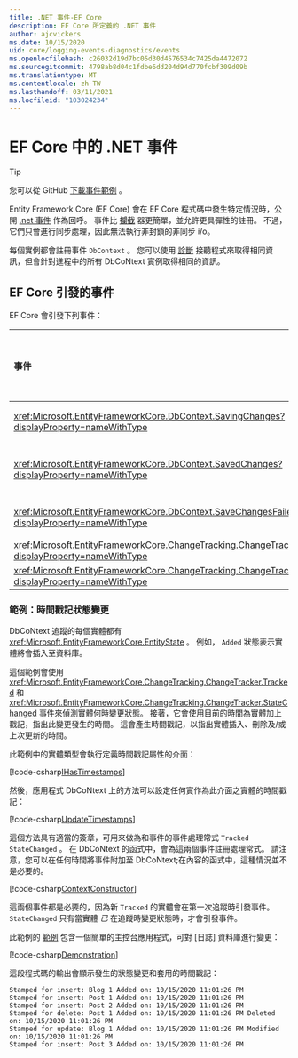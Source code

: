 ```yaml
---
title: .NET 事件-EF Core
description: EF Core 所定義的 .NET 事件
author: ajcvickers
ms.date: 10/15/2020
uid: core/logging-events-diagnostics/events
ms.openlocfilehash: c26032d19d7bc05d30d4576534c7425da4472072
ms.sourcegitcommit: 4798ab8d04c1fdbe6dd204d94d770fcbf309d09b
ms.translationtype: MT
ms.contentlocale: zh-TW
ms.lasthandoff: 03/11/2021
ms.locfileid: "103024234"
---
```

# <a name="net-events-in-ef-core"></a>EF Core 中的 .NET 事件

> [!TIP]
> 您可以從 GitHub [下載事件範例](https://github.com/dotnet/EntityFramework.Docs/tree/main/samples/core/Miscellaneous/Events) 。

Entity Framework Core (EF Core) 會在 EF Core 程式碼中發生特定情況時，公開 [.net 事件](/dotnet/standard/events/) 作為回呼。 事件比 [攔截](xref:core/logging-events-diagnostics/interceptors) 器更簡單，並允許更具彈性的註冊。 不過，它們只會進行同步處理，因此無法執行非封鎖的非同步 i/o。

每個實例都會註冊事件 `DbContext` 。 您可以使用 [診斷](xref:core/logging-events-diagnostics/diagnostic-listeners) 接聽程式來取得相同資訊，但會針對進程中的所有 DbCoNtext 實例取得相同的資訊。

## <a name="events-raised-by-ef-core"></a>EF Core 引發的事件

EF Core 會引發下列事件：

| 事件 | 引進的版本 | 引發時
|:------|--------------------|-------
| <xref:Microsoft.EntityFrameworkCore.DbContext.SavingChanges?displayProperty=nameWithType> | 5.0 | 在 <xref:Microsoft.EntityFrameworkCore.DbContext.SaveChanges%2A> 或開頭 <xref:Microsoft.EntityFrameworkCore.DbContext.SaveChangesAsync%2A>
| <xref:Microsoft.EntityFrameworkCore.DbContext.SavedChanges?displayProperty=nameWithType> | 5.0 | 在成功 <xref:Microsoft.EntityFrameworkCore.DbContext.SaveChanges%2A> 或之後 <xref:Microsoft.EntityFrameworkCore.DbContext.SaveChangesAsync%2A>
| <xref:Microsoft.EntityFrameworkCore.DbContext.SaveChangesFailed?displayProperty=nameWithType> | 5.0 | 在失敗的結尾 <xref:Microsoft.EntityFrameworkCore.DbContext.SaveChanges%2A> 或 <xref:Microsoft.EntityFrameworkCore.DbContext.SaveChangesAsync%2A>
| <xref:Microsoft.EntityFrameworkCore.ChangeTracking.ChangeTracker.Tracked?displayProperty=nameWithType> | 2.1 | 當實體由內容追蹤時
| <xref:Microsoft.EntityFrameworkCore.ChangeTracking.ChangeTracker.StateChanged?displayProperty=nameWithType> | 2.1 | 當追蹤的實體變更其狀態時

### <a name="example-timestamp-state-changes"></a>範例：時間戳記狀態變更

DbCoNtext 追蹤的每個實體都有 <xref:Microsoft.EntityFrameworkCore.EntityState> 。 例如， `Added` 狀態表示實體將會插入至資料庫。

這個範例會使用 <xref:Microsoft.EntityFrameworkCore.ChangeTracking.ChangeTracker.Tracked> 和 <xref:Microsoft.EntityFrameworkCore.ChangeTracking.ChangeTracker.StateChanged> 事件來偵測實體何時變更狀態。 接著，它會使用目前的時間為實體加上戳記，指出此變更發生的時間。 這會產生時間戳記，以指出實體插入、刪除及/或上次更新的時間。

此範例中的實體類型會執行定義時間戳記屬性的介面：

<!--
public interface IHasTimestamps
{
    DateTime? Added { get; set; }
    DateTime? Deleted { get; set; }
    DateTime? Modified { get; set; }
}
-->
[!code-csharp[IHasTimestamps](../../../samples/core/Miscellaneous/Events/Program.cs?name=IHasTimestamps)]

然後，應用程式 DbCoNtext 上的方法可以設定任何實作為此介面之實體的時間戳記：

<!--
    private static void UpdateTimestamps(object sender, EntityEntryEventArgs e)
    {
        if (e.Entry.Entity is IHasTimestamps entityWithTimestamps)
        {
            switch (e.Entry.State)
            {
                case EntityState.Deleted:
                    entityWithTimestamps.Deleted = DateTime.UtcNow;
                    Console.WriteLine($"Stamped for delete: {e.Entry.Entity}");
                    break;
                case EntityState.Modified:
                    entityWithTimestamps.Modified = DateTime.UtcNow;
                    Console.WriteLine($"Stamped for update: {e.Entry.Entity}");
                    break;
                case EntityState.Added:
                    entityWithTimestamps.Added = DateTime.UtcNow;
                    Console.WriteLine($"Stamped for insert: {e.Entry.Entity}");
                    break;
            }
        }
    }
-->
[!code-csharp[UpdateTimestamps](../../../samples/core/Miscellaneous/Events/Program.cs?name=UpdateTimestamps)]

這個方法具有適當的簽章，可用來做為和事件的事件處理常式 `Tracked` `StateChanged` 。 在 DbCoNtext 的函式中，會為這兩個事件註冊處理常式。 請注意，您可以在任何時間將事件附加至 DbCoNtext;在內容的函式中，這種情況並不是必要的。

<!--
    public BlogsContext()
    {
        ChangeTracker.StateChanged += UpdateTimestamps;
        ChangeTracker.Tracked += UpdateTimestamps;
    }
-->
[!code-csharp[ContextConstructor](../../../samples/core/Miscellaneous/Events/Program.cs?name=ContextConstructor)]

這兩個事件都是必要的，因為新 `Tracked` 的實體會在第一次追蹤時引發事件。 `StateChanged` 只有當實體 _已_ 在追蹤時變更狀態時，才會引發事件。

此範例的 [範例](https://github.com/dotnet/EntityFramework.Docs/tree/main/samples/core/Miscellaneous/Events) 包含一個簡單的主控台應用程式，可對 [日誌] 資料庫進行變更：

<!--
        using (var context = new BlogsContext())
        {
            context.Database.EnsureDeleted();
            context.Database.EnsureCreated();

            context.Add(
                new Blog
                {
                    Id = 1,
                    Name = "EF Blog",
                    Posts =
                    {
                        new Post { Id = 1, Title = "EF Core 3.1!" },
                        new Post { Id = 2, Title = "EF Core 5.0!" }
                    }
                });

            context.SaveChanges();
        }

        using (var context = new BlogsContext())
        {
            var blog = context.Blogs.Include(e => e.Posts).Single();

            blog.Name = "EF Core Blog";
            context.Remove(blog.Posts.First());
            blog.Posts.Add(new Post { Id = 3, Title = "EF Core 6.0!" });

            context.SaveChanges();
        }
-->
[!code-csharp[Demonstration](../../../samples/core/Miscellaneous/Events/Program.cs?name=Demonstration)]

這段程式碼的輸出會顯示發生的狀態變更和套用的時間戳記：

```output
Stamped for insert: Blog 1 Added on: 10/15/2020 11:01:26 PM
Stamped for insert: Post 1 Added on: 10/15/2020 11:01:26 PM
Stamped for insert: Post 2 Added on: 10/15/2020 11:01:26 PM
Stamped for delete: Post 1 Added on: 10/15/2020 11:01:26 PM Deleted on: 10/15/2020 11:01:26 PM
Stamped for update: Blog 1 Added on: 10/15/2020 11:01:26 PM Modified on: 10/15/2020 11:01:26 PM
Stamped for insert: Post 3 Added on: 10/15/2020 11:01:26 PM
```
